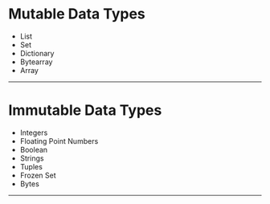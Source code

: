 # Mutable Data Types
- List
- Set
- Dictionary
- Bytearray
- Array

---
# Immutable Data Types
- Integers
- Floating Point Numbers
- Boolean
- Strings
- Tuples
- Frozen Set
- Bytes

---
